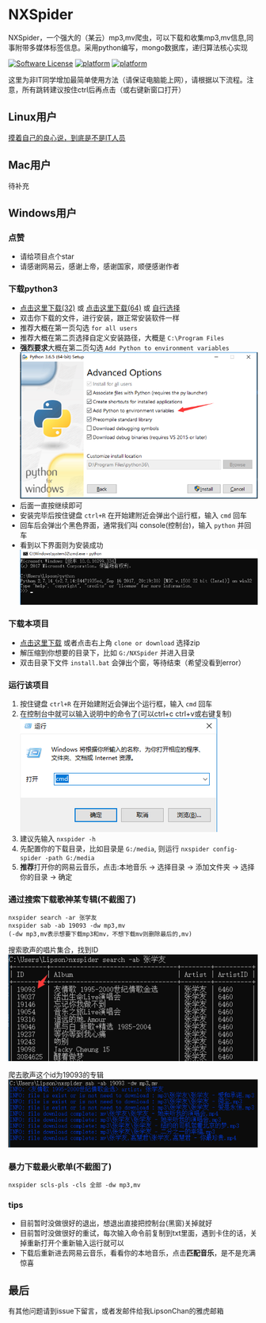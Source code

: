 NXSpider
=================


NXSpider，一个强大的（某云）mp3,mv爬虫，可以下载和收集mp3,mv信息,同事附带多媒体标签信息。采用python编写，mongo数据库，递归算法核心实现

[![Software License](https://img.shields.io/pypi/l/Django.svg)](LICENSE.md)
[![platform](https://img.shields.io/badge/python-2.7-green.svg)]()
[![platform](https://img.shields.io/badge/python-3.5-green.svg)]()

这里为非IT同学增加最简单使用方法（请保证电脑能上网），请根据以下流程。注意，所有跳转建议按住ctrl后再点击（或右键新窗口打开）

## Linux用户
[摸着自己的良心说，到底是不是IT人员](README.md)

## Mac用户
待补充

## Windows用户
### 点赞
- 请给项目点个star
- 请感谢网易云，感谢上帝，感谢国家，顺便感谢作者

### 下载python3
- [点击这里下载(32)](https://www.python.org/ftp/python/3.6.5/python-3.6.5.exe) 或 [点击这里下载(64)](https://www.python.org/ftp/python/3.6.5/python-3.6.5-amd64.exe) 或 [自行选择](https://www.python.org/downloads/release/python-365/)
- 双击你下载的文件，进行安装，跟正常安装软件一样
- 推荐大概在第一页勾选 ```for all users```
- 推荐大概在第二页选择自定义安装路径，大概是 ```C:\Program Files```
- **强烈要求**大概在第二页勾选 ```Add Python to environment variables```
![img](img/python_install_2.png)
- 后面一直按继续即可
- 安装完毕后按住键盘 ```ctrl+R``` 在开始建附近会弹出个运行框，输入 ```cmd``` 回车
- 回车后会弹出个黑色界面，通常我们叫 console(控制台)，输入 ```python``` 并回车
- 看到以下界面则为安装成功
![img](img/run_python.png)

### 下载本项目
- [点击这里下载](https://github.com/Grass-CLP/NXSpider/archive/master.zip) 或者点击右上角 ```clone or download``` 选择zip
- 解压缩到你想要的目录下，比如 ```G:/NXSpider``` 并进入目录
- 双击目录下文件 ```install.bat``` 会弹出个窗，等待结束（希望没看到error）

### 运行该项目
1. 按住键盘 ```ctrl+R``` 在开始建附近会弹出个运行框，输入 ```cmd``` 回车
2. 在控制台中就可以输入说明中的命令了(可以ctrl+c ctrl+v或右键复制)
![img](img/cmd.png)
3. 建议先输入 ```nxspider -h```
3. 先配置你的下载目录，比如目录是 ```G:/media```, 则运行 ```nxspider config-spider -path G:/media```
4. **推荐**打开你的网易云音乐，点击:本地音乐 -> 选择目录 -> 添加文件夹 -> 选择你的目录 -> 确定

### 通过搜索下载歌神某专辑(不截图了)
    nxspider search -ar 张学友
    nxspider sab -ab 19093 -dw mp3,mv 
    (-dw mp3,mv表示想要下载mp3和mv，不想下载mv则删除最后的,mv)
    
搜索歌声的唱片集合，找到ID
![img](img/demo_search_xy.png)

爬去歌声这个id为19093的专辑
![img](img/demo_spider_xy.png)

### 暴力下载最火歌单(不截图了)
    nxspider scls-pls -cls 全部 -dw mp3,mv


### tips
- 目前暂时没做很好的退出，想退出直接把控制台(黑窗)关掉就好
- 目前暂时没做很好的重试，每次输入命令前复制到txt里面，遇到卡住的话，关掉重新打开个重新输入运行就可以
- 下载后重新进去网易云音乐，看看你的本地音乐，点击**匹配音乐**，是不是充满惊喜

## 最后
有其他问题请到issue下留言，或者发邮件给我LipsonChan的雅虎邮箱